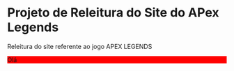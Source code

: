 <h1>Projeto de Releitura do Site do APex Legends</h1>

<p>Releitura do site referente ao jogo APEX LEGENDS</p>

<div style="background-color:red">Olá</div>


